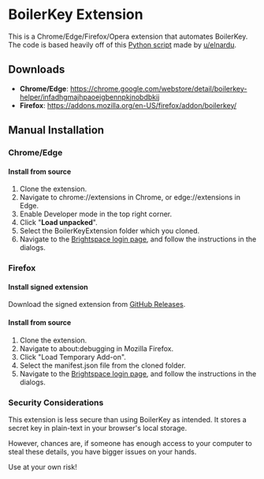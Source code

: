 # BoilerKey Extension
This is a Chrome/Edge/Firefox/Opera extension that automates BoilerKey. The code is based heavily off of this [Python script](https://github.com/elnardu/local-boilerkey) made by [u/elnardu](https://www.reddit.com/r/Purdue/comments/9ulfj2/local_boilerkey_script/).

## Downloads
* **Chrome/Edge**: https://chrome.google.com/webstore/detail/boilerkey-helper/infadhgmajhpaoejgbennpkjnobdbkij
* **Firefox**: https://addons.mozilla.org/en-US/firefox/addon/boilerkey/

## Manual Installation

### Chrome/Edge

#### Install from source
1. Clone the extension.
2. Navigate to chrome://extensions in Chrome, or edge://extensions in Edge.
3. Enable Developer mode in the top right corner.
4. Click "**Load unpacked**".
5. Select the BoilerKeyExtension folder which you cloned.
6. Navigate to the [Brightspace login page](https://purdue.brightspace.com/d2l/login), and follow the instructions in the dialogs.

### Firefox

#### Install signed extension
Download the signed extension from [GitHub Releases](https://github.com/bscholer/BoilerKeyExtension/releases/latest).

#### Install from source
1. Clone the extension.
2. Navigate to about:debugging in Mozilla Firefox.
3. Click "Load Temporary Add-on".
4. Select the manifest.json file from the cloned folder.
5. Navigate to the [Brightspace login page](https://purdue.brightspace.com/d2l/login), and follow the instructions in the dialogs.

### Security Considerations
This extension is less secure than using BoilerKey as intended. It stores a secret key in plain-text in your browser's local storage.

However, chances are, if someone has enough access to your computer to steal these details, you have bigger issues on your hands.

Use at your own risk!
